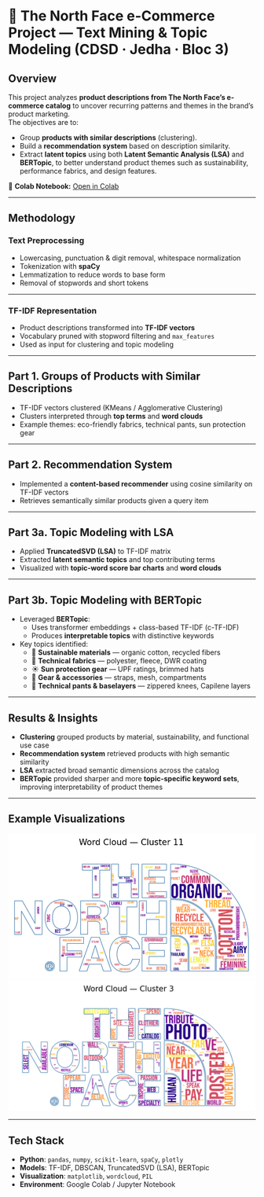 # 🧵 The North Face e-Commerce Project — Text Mining & Topic Modeling (CDSD · Jedha · Bloc 3)

## Overview
This project analyzes **product descriptions from The North Face’s e-commerce catalog** to uncover recurring patterns and themes in the brand’s product marketing.  
The objectives are to:  
- Group **products with similar descriptions** (clustering).  
- Build a **recommendation system** based on description similarity.  
- Extract **latent topics** using both **Latent Semantic Analysis (LSA)** and **BERTopic**, to better understand product themes such as sustainability, performance fabrics, and design features.  

🔗 **Colab Notebook:** [Open in Colab](https://colab.research.google.com/drive/1oBu2K04foP72i_LJI3PC_uJpbqM0CsVc#scrollTo=sH7HLmrl7F7P)  

---

## Methodology

### Text Preprocessing
- Lowercasing, punctuation & digit removal, whitespace normalization  
- Tokenization with **spaCy**  
- Lemmatization to reduce words to base form  
- Removal of stopwords and short tokens  

---

### TF-IDF Representation
- Product descriptions transformed into **TF-IDF vectors**  
- Vocabulary pruned with stopword filtering and `max_features`  
- Used as input for clustering and topic modeling  

---

## Part 1. Groups of Products with Similar Descriptions
- TF-IDF vectors clustered (KMeans / Agglomerative Clustering)  
- Clusters interpreted through **top terms** and **word clouds**  
- Example themes: eco-friendly fabrics, technical pants, sun protection gear  

---

## Part 2. Recommendation System
- Implemented a **content-based recommender** using cosine similarity on TF-IDF vectors  
- Retrieves semantically similar products given a query item  

---

## Part 3a. Topic Modeling with LSA
- Applied **TruncatedSVD (LSA)** to TF-IDF matrix  
- Extracted **latent semantic topics** and top contributing terms  
- Visualized with **topic-word score bar charts** and **word clouds**  

---

## Part 3b. Topic Modeling with BERTopic
- Leveraged **BERTopic**:  
  - Uses transformer embeddings + class-based TF-IDF (c-TF-IDF)  
  - Produces **interpretable topics** with distinctive keywords  
- Key topics identified:  
  - 🌱 **Sustainable materials** — organic cotton, recycled fibers  
  - 🧵 **Technical fabrics** — polyester, fleece, DWR coating  
  - ☀️ **Sun protection gear** — UPF ratings, brimmed hats  
  - 🎒 **Gear & accessories** — straps, mesh, compartments  
  - 👖 **Technical pants & baselayers** — zippered knees, Capilene layers  

---

## Results & Insights
- **Clustering** grouped products by material, sustainability, and functional use case  
- **Recommendation system** retrieved products with high semantic similarity  
- **LSA** extracted broad semantic dimensions across the catalog  
- **BERTopic** provided sharper and more **topic-specific keyword sets**, improving interpretability of product themes  

---

## Example Visualizations
![Example Word Cloud 1](images/Example_wordcloud.png)  
![Example Word Cloud 2](images/Example_wordcloud2.png)  

---

## Tech Stack
- **Python**: `pandas`, `numpy`, `scikit-learn`, `spaCy`, `plotly`  
- **Models**: TF-IDF, DBSCAN, TruncatedSVD (LSA), BERTopic  
- **Visualization**: `matplotlib`, `wordcloud`, `PIL`  
- **Environment**: Google Colab / Jupyter Notebook  

